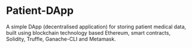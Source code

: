# Patient-DApp
A simple DApp (decentralised application) for storing patient medical data, built using blockchain technology based Ethereum, smart contracts, Solidity, Truffle, Ganache-CLI and Metamask.
